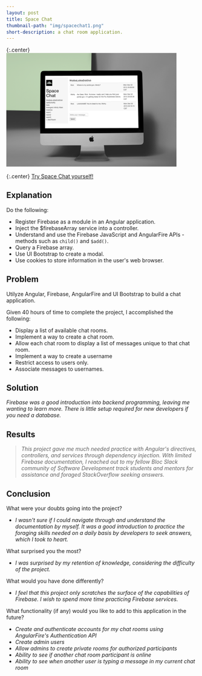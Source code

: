 ```yaml
---
layout: post
title: Space Chat
thumbnail-path: "img/spacechat1.png"
short-description: a chat room application.
---
```


{:.center}
<img src="/img/spacechat1.png" alt="Space Chat" style="width: 450px;"/>

{:.center}
[Try Space Chat yourself!](https://neidley-space-chat.herokuapp.com/)

## Explanation

Do the following:

* Register Firebase as a module in an Angular application.
* Inject the $firebaseArray service into a controller.
* Understand and use the Firebase JavaScript and AngularFire APIs - methods such as `child()` and `$add()`.
* Query a Firebase array.
* Use UI Bootstrap to create a modal.
* Use cookies to store information in the user's web browser.

## Problem

Utilyze Angular, Firebase, AngularFire and UI Bootstrap to build a chat application.

Given 40 hours of time to complete the project, I accomplished the following:

* Display a list of available chat rooms.
* Implement a way to create a chat room.
* Allow each chat room to display a list of messages unique to that chat room.
* Implement a way to create a username
* Restrict access to users only.
* Associate messages to usernames.

## Solution

_Firebase was a good introduction into backend programming, leaving me wanting to learn more. There is little setup required for new developers if you need a database._

## Results

> _This project gave me much needed practice with Angular's directives, controllers, and services through dependency injection. With limited Firebase documentation, I reached out to my fellow Bloc Slack community of Software Development track students and mentors for assistance and foraged StackOverflow seeking answers._

## Conclusion

What were your doubts going into the project?

* _I wasn't sure if I could navigate through and understand the documentation by myself. It was a good introduction to practice the foraging skills needed on a daily basis by developers to seek answers, which I took to heart._

What surprised you the most?

* _I was surprised by my retention of knowledge, considering the difficulty of the project._

What would you have done differently?

* _I feel that this project only scratches the surface of the capabilities of Firebase. I wish to spend more time practicing Firebase services._

What functionality (if any) would you like to add to this application in the future?

* _Create and authenticate accounts for my chat rooms using AngularFire's Authentication API_
* _Create admin users_
* _Allow admins to create private rooms for authorized participants_
* _Ability to see if another chat room participant is online_
* _Ability to see when another user is typing a message in my current chat room_
